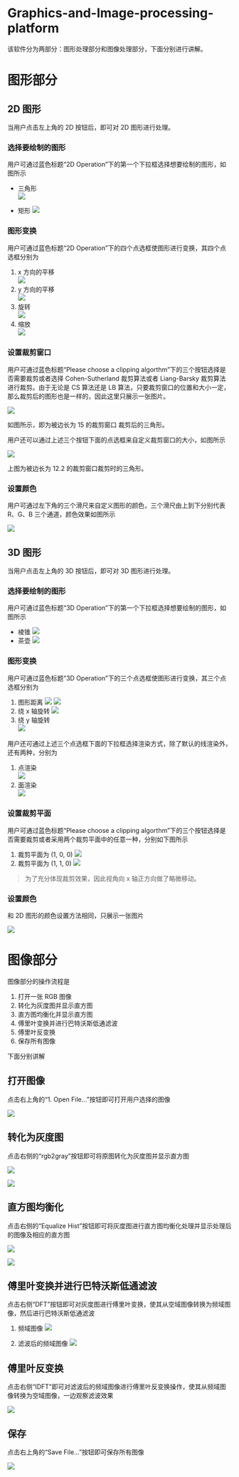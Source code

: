 # Graphics-and-Image-processing-platform

该软件分为两部分：图形处理部分和图像处理部分，下面分别进行讲解。

# 图形部分

## 2D 图形

当用户点击左上角的 2D 按钮后，即可对 2D 图形进行处理。

### 选择要绘制的图形

用户可通过蓝色标题“2D Operation”下的第一个下拉框选择想要绘制的图形，如图所示

* 三角形  
 ![](https://ws2.sinaimg.cn/large/006tNc79gy1fn4gfcfe2yj31kw0timzf.jpg)

* 矩形
  ![](https://ws4.sinaimg.cn/large/006tNc79gy1fn4gfc182kj31kw0ti76i.jpg)

### 图形变换

用户可通过蓝色标题“2D Operation”下的四个点选框使图形进行变换，其四个点选框分别为

1. x 方向的平移  
  ![](https://ws2.sinaimg.cn/large/006tNc79gy1fn4gfblje6j31kw0titax.jpg) 
2. y 方向的平移  
  ![](https://ws1.sinaimg.cn/large/006tNc79gy1fn4gfb6gm9j31kw0titax.jpg)
3. 旋转  
  ![](https://ws3.sinaimg.cn/large/006tNc79gy1fn4gfastarj31kw0tijtl.jpg)
4. 缩放  
  ![](https://ws1.sinaimg.cn/large/006tNc79gy1fn4gfaew0cj31kw0tidi2.jpg)

### 设置裁剪窗口

用户可通过蓝色标题“Please choose a clipping algorthm”下的三个按钮选择是否需要裁剪或者选择 Cohen-Sutherland 裁剪算法或者 Liang-Barsky 裁剪算法进行裁剪。由于无论是 CS 算法还是 LB 算法，只要裁剪窗口的位置和大小一定，那么裁剪后的图形也是一样的，因此这里只展示一张图片。

![](https://ws1.sinaimg.cn/large/006tNc79gy1fn4gfa0243j31kw0ti76g.jpg)

如图所示，即为被边长为 15 的裁剪窗口 裁剪后的三角形。

用户还可以通过上述三个按钮下面的点选框来自定义裁剪窗口的大小，如图所示

![](https://ws1.sinaimg.cn/large/006tNc79gy1fn4gf9nmbjj31kw0tidi0.jpg)

上图为被边长为 12.2 的裁剪窗口裁剪时的三角形。

### 设置颜色

用户可通过左下角的三个滑尺来自定义图形的颜色，三个滑尺由上到下分别代表 R、G、B 三个通道，颜色效果如图所示

![](https://ws2.sinaimg.cn/large/006tNc79gy1fn4gf970pbj31kw0timzh.jpg)

## 3D 图形

当用户点击左上角的 3D 按钮后，即可对 3D 图形进行处理。

### 选择要绘制的图形

用户可通过蓝色标题“3D Operation”下的第一个下拉框选择想要绘制的图形，如图所示

* 棱锥
  ![](https://ws4.sinaimg.cn/large/006tNc79gy1fn4gf8t0w2j31kw0ti0uz.jpg)
* 茶壶
  ![](https://ws2.sinaimg.cn/large/006tNc79gy1fn4gf8fafgj31kw0tidjx.jpg)

### 图形变换

用户可通过蓝色标题“3D Operation”下的三个点选框使图形进行变换，其三个点选框分别为

1. 图形距离
  ![](https://ws2.sinaimg.cn/large/006tNc79gy1fn4gf7xmw5j31kw0tiwnv.jpg)
  ![](https://ws3.sinaimg.cn/large/006tNc79gy1fn4gf74qmsj31kw0titb9.jpg)
2. 绕 x 轴旋转
  ![](https://ws2.sinaimg.cn/large/006tNc79gy1fn4gf6ljlbj31kw0tijvk.jpg)
3. 绕 y 轴旋转  
  ![](https://ws2.sinaimg.cn/large/006tNc79gy1fn4gf64gocj31kw0tiq72.jpg)

用户还可通过上述三个点选框下面的下拉框选择渲染方式，除了默认的线渲染外，还有两种，分别为

1. 点渲染  
  ![](https://ws4.sinaimg.cn/large/006tNc79gy1fn4gjmqpmcj31kw0tigpk.jpg)
2. 面渲染  
  ![](https://ws4.sinaimg.cn/large/006tNc79gy1fn4gjmafbij31kw0tiack.jpg)

### 设置裁剪平面

用户可通过蓝色标题“Please choose a clipping algorthm”下的三个按钮选择是否需要裁剪或者采用两个裁剪平面中的任意一种，分别如下图所示

1. 裁剪平面为 (1, 0, 0)
![](https://ws2.sinaimg.cn/large/006tNc79gy1fn4gjlwg31j31kw0tigov.jpg)
2. 裁剪平面为 (1, 1, 0)
 ![](https://ws1.sinaimg.cn/large/006tNc79gy1fn4gjlewoxj31kw0ti41u.jpg)

> 为了充分体现裁剪效果，因此视角向 x 轴正方向做了略微移动。

### 设置颜色

和 2D 图形的颜色设置方法相同，只展示一张图片

![](https://ws4.sinaimg.cn/large/006tNc79gy1fn4gjkznubj31kw0tigq6.jpg)

# 图像部分

图像部分的操作流程是

1. 打开一张 RGB 图像
2. 转化为灰度图并显示直方图
3. 直方图均衡化并显示直方图
4. 傅里叶变换并进行巴特沃斯低通滤波
5. 傅里叶反变换
6. 保存所有图像

下面分别讲解

## 打开图像

点击右上角的“1. Open File...”按钮即可打开用户选择的图像

![](https://ws3.sinaimg.cn/large/006tNc79gy1fn4fgkby28j30xc0q8dmz.jpg)

## 转化为灰度图

点击右侧的“rgb2gray”按钮即可将原图转化为灰度图并显示直方图

![](https://ws4.sinaimg.cn/large/006tNc79gy1fn4fhs2390j30xc0q87dv.jpg)

![](https://ws1.sinaimg.cn/large/006tNc79gy1fn4fhxafo1j30sg0fg0sl.jpg)

## 直方图均衡化

点击右侧的“Equalize Hist”按钮即可将灰度图进行直方图均衡化处理并显示处理后的图像及相应的直方图

![](https://ws2.sinaimg.cn/large/006tNc79gy1fn4fj1wfgdj30xc0q8qcp.jpg)

![](https://ws4.sinaimg.cn/large/006tNc79gy1fn4fj5jd37j30sg0fgq2u.jpg)

## 傅里叶变换并进行巴特沃斯低通滤波

点击右侧“DFT”按钮即可对灰度图进行傅里叶变换，使其从空域图像转换为频域图像，然后进行巴特沃斯低通滤波

1. 频域图像
![](https://ws1.sinaimg.cn/large/006tNc79gy1fn4fku512cj30xc0q8wvy.jpg)

2. 滤波后的频域图像
![](https://ws3.sinaimg.cn/large/006tNc79gy1fn4fl7fljij30xc0q87lx.jpg)

## 傅里叶反变换

点击右侧“IDFT”即可对滤波后的频域图像进行傅里叶反变换操作，使其从频域图像转换为空域图像，一边观察滤波效果

![](https://ws3.sinaimg.cn/large/006tNc79gy1fn4fn7r59pj30xc0q8dm3.jpg)

## 保存

点击右上角的“Save File...”按钮即可保存所有图像

![](https://ws1.sinaimg.cn/large/006tNc79gy1fn4ft47otsj31kw0zkth4.jpg)